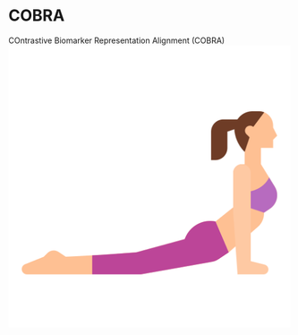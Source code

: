 # COBRA
COntrastive Biomarker Representation Alignment (COBRA)
![failed loading the image](cobra.png)
